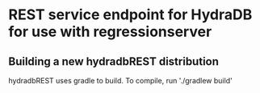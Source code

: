 # REST service endpoint for HydraDB for use with regressionserver

## Building a new hydradbREST distribution

hydradbREST uses gradle to build. To compile, run './gradlew build'

